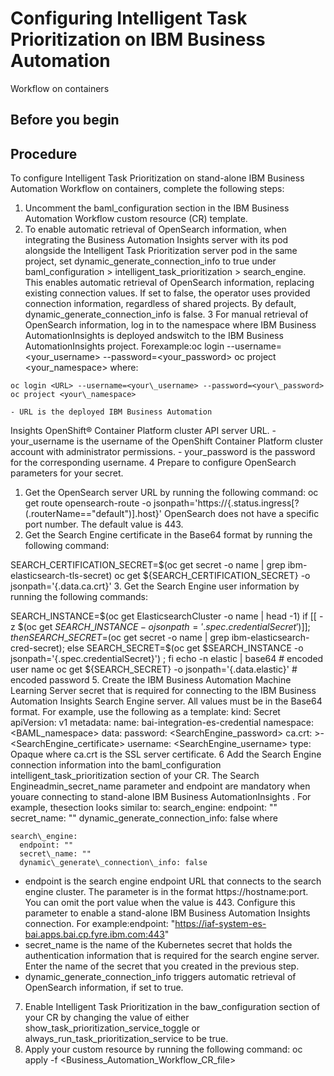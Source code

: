 # Configuring Intelligent Task Prioritization on IBM Business Automation
Workflow on containers

## Before you begin

## Procedure

To configure Intelligent Task Prioritization on stand-alone IBM Business Automation
Workflow on containers, complete
the following steps:

1. Uncomment the baml\_configuration section in the IBM Business Automation
Workflow custom resource (CR)
template.
2. To enable automatic retrieval of OpenSearch information, when integrating the Business Automation Insights server with its pod
alongside the Intelligent Task Prioritization
server pod in the same project, set dynamic\_generate\_connection\_info to
true under baml\_configuration > intelligent\_task\_prioritization > search\_engine. This enables automatic retrieval of OpenSearch
information, replacing existing connection values. If set to false, the operator
uses provided connection information, regardless of shared projects. By default,
dynamic\_generate\_connection\_info is false.
3 For manual retrieval of OpenSearch information, log in to the namespace where IBM Business AutomationInsights is deployed andswitch to the IBM Business AutomationInsights project. Forexample:oc login <URL> --username=<your\_username> --password=<your\_password> oc project <your\_namespace> where:

```
oc login <URL> --username=<your\_username> --password=<your\_password>
oc project <your\_namespace>
```

    - URL is the deployed IBM Business Automation
Insights
OpenShift® Container
Platform cluster API
server URL.
    - your\_username is the username of the OpenShift Container
Platform cluster account with
administrator permissions.
    - your\_password is the password for the corresponding username.
4 Prepare to configure OpenSearch parameters for your secret.

1. Get the OpenSearch server URL by running the following command:
oc get route opensearch-route -o jsonpath='https://{.status.ingress[?(.routerName=="default")].host}'
OpenSearch does not have a specific port number. The default value is 443.
2. Get the Search Engine certificate in the Base64 format by running the following command:

SEARCH\_CERTIFICATION\_SECRET=$(oc get secret -o name | grep ibm-elasticsearch-tls-secret)
oc get ${SEARCH\_CERTIFICATION\_SECRET} -o jsonpath='{.data.ca\.crt}'
3. Get the Search Engine user information by running the following commands:

SEARCH\_INSTANCE=$(oc get ElasticsearchCluster -o name | head -1)
if [[ -z $(oc get $SEARCH\_INSTANCE -o jsonpath='{.spec.credentialSecret}') ]]; then SEARCH\_SECRET=$(oc get secret -o name | grep ibm-elasticsearch-cred-secret); else SEARCH\_SECRET=$(oc get $SEARCH\_INSTANCE -o jsonpath='{.spec.credentialSecret}') ; fi
echo -n elastic | base64  # encoded user name
oc get ${SEARCH\_SECRET} -o jsonpath='{.data.elastic}' # encoded password
5. Create the IBM Business Automation
Machine Learning Server secret that is
required for connecting to the IBM Business Automation
Insights Search Engine
server. 
All values must be in the Base64 format. For example, use the following as a template:
kind: Secret
apiVersion: v1
metadata:
  name: bai-integration-es-credential
  namespace: <BAML\_namespace>
data:
  password: <SearchEngine\_password>
  ca.crt: >-
     <SearchEngine\_certificate>
  username: <SearchEngine\_username>
type: Opaque where ca.crt is the SSL server certificate.
6 Add the Search Engine connection information into the baml\_configuration intelligent\_task\_prioritization section of your CR. The Search Engineadmin\_secret\_name parameter and endpoint are mandatory when youare connecting to stand-alone IBM Business AutomationInsights . For example, thesection looks similar to: search\_engine: endpoint: "" secret\_name: "" dynamic\_generate\_connection\_info: false where

```
search\_engine:
  endpoint: ""
  secret\_name: ""
  dynamic\_generate\_connection\_info: false
```

- endpoint is the search engine endpoint URL that connects to the search engine
cluster. The parameter is in the format https://hostname:port. You can omit the
port value when the value is 443. Configure this parameter to enable a stand-alone
IBM Business Automation
Insights connection.
For
example:endpoint: "https://iaf-system-es-bai.apps.bai.cp.fyre.ibm.com:443"
- secret\_name is the name of the Kubernetes secret that holds the authentication
information that is required for the search engine server. Enter the name of the secret that you
created in the previous step.
- dynamic\_generate\_connection\_info triggers automatic retrieval of OpenSearch
information, if set to true.
7. Enable Intelligent Task Prioritization in the baw\_configuration section
of your CR by changing the value of either show\_task\_prioritization\_service\_toggle
or always\_run\_task\_prioritization\_service to be true.
8. Apply your custom resource by running the following command: 
oc apply -f <Business\_Automation\_Workflow\_CR\_file>